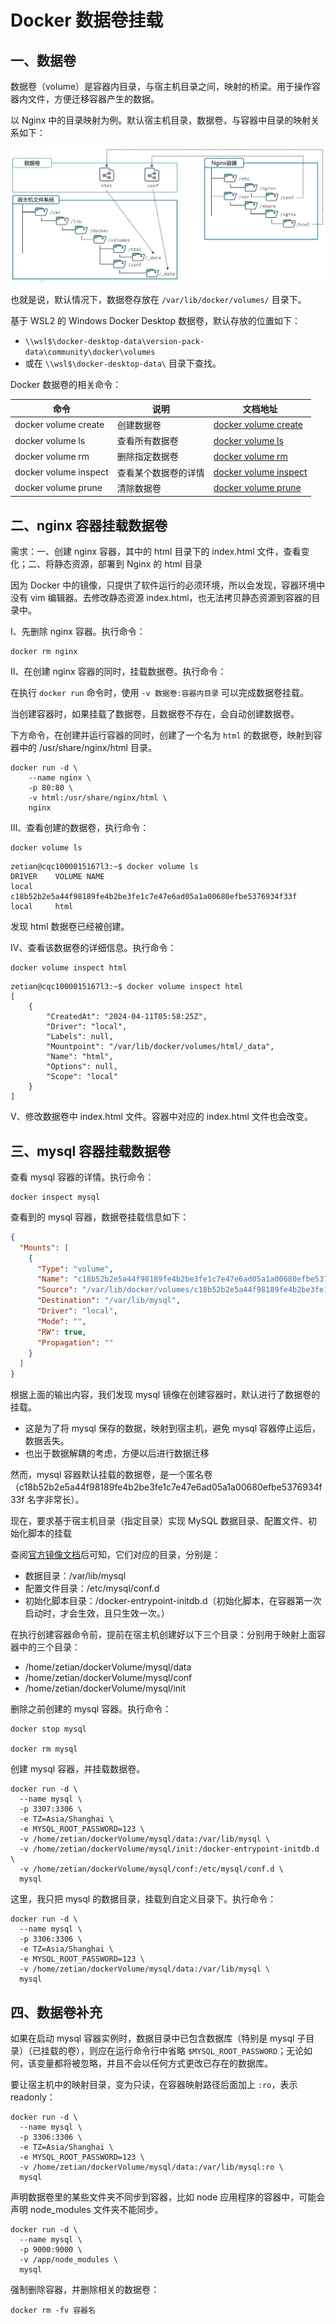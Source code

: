 # Docker 数据卷挂载

## 一、数据卷

数据卷（volume）是容器内目录，与宿主机目录之间，映射的桥梁。用于操作容器内文件，方便迁移容器产生的数据。

以 Nginx 中的目录映射为例。默认宿主机目录，数据卷，与容器中目录的映射关系如下：

![数据卷](NodeAssets/数据卷.jpg)

也就是说，默认情况下，数据卷存放在 `/var/lib/docker/volumes/` 目录下。

基于 WSL2 的 Windows Docker Desktop 数据卷，默认存放的位置如下：

- `\\wsl$\docker-desktop-data\version-pack-data\community\docker\volumes`
- 或在 `\\wsl$\docker-desktop-data\` 目录下查找。

Docker 数据卷的相关命令：

| **命令**              | **说明**             | **文档地址**                                                                                  |
| --------------------- | -------------------- | --------------------------------------------------------------------------------------------- |
| docker volume create  | 创建数据卷           | [docker volume create](https://docs.docker.com/engine/reference/commandline/volume_create/)   |
| docker volume ls      | 查看所有数据卷       | [docker volume ls](https://docs.docker.com/engine/reference/commandline/volume_ls/)           |
| docker volume rm      | 删除指定数据卷       | [docker volume rm](https://docs.docker.com/engine/reference/commandline/volume_prune/)        |
| docker volume inspect | 查看某个数据卷的详情 | [docker volume inspect](https://docs.docker.com/engine/reference/commandline/volume_inspect/) |
| docker volume prune   | 清除数据卷           | [docker volume prune](https://docs.docker.com/engine/reference/commandline/volume_prune/)     |

## 二、nginx 容器挂载数据卷

需求：一、创建 nginx 容器，其中的 html 目录下的 index.html 文件，查看变化；二、将静态资源，部署到 Nginx 的 html 目录

因为 Docker 中的镜像，只提供了软件运行的必须环境，所以会发现，容器环境中没有 vim 编辑器。去修改静态资源 index.html，也无法拷贝静态资源到容器的目录中。

Ⅰ、先删除 nginx 容器。执行命令：

```shell
docker rm nginx
```

Ⅱ、在创建 nginx 容器的同时，挂载数据卷。执行命令：

在执行 `docker run` 命令时，使用 `-v 数据卷:容器内目录` 可以完成数据卷挂载。

当创建容器时，如果挂载了数据卷，且数据卷不存在，会自动创建数据卷。

下方命令，在创建并运行容器的同时，创建了一个名为 `html` 的数据卷，映射到容器中的 /usr/share/nginx/html 目录。

```shell
docker run -d \
    --name nginx \
    -p 80:80 \
    -v html:/usr/share/nginx/html \
    nginx
```

Ⅲ、查看创建的数据卷，执行命令：

```shell
docker volume ls
```

```shell
zetian@cqc1000015167l3:~$ docker volume ls
DRIVER    VOLUME NAME
local     c18b52b2e5a44f98189fe4b2be3fe1c7e47e6ad05a1a00680efbe5376934f33f
local     html
```

发现 html 数据卷已经被创建。

Ⅳ、查看该数据卷的详细信息。执行命令：

```shell
docker volume inspect html
```

```shell
zetian@cqc1000015167l3:~$ docker volume inspect html
[
    {
        "CreatedAt": "2024-04-11T05:58:25Z",
        "Driver": "local",
        "Labels": null,
        "Mountpoint": "/var/lib/docker/volumes/html/_data",
        "Name": "html",
        "Options": null,
        "Scope": "local"
    }
]
```

Ⅴ、修改数据卷中 index.html 文件。容器中对应的 index.html 文件也会改变。

## 三、mysql 容器挂载数据卷

查看 mysql 容器的详情。执行命令：

```shell
docker inspect mysql
```

查看到的 mysql 容器，数据卷挂载信息如下：

```json
{
  "Mounts": [
    {
      "Type": "volume",
      "Name": "c18b52b2e5a44f98189fe4b2be3fe1c7e47e6ad05a1a00680efbe5376934f33f",
      "Source": "/var/lib/docker/volumes/c18b52b2e5a44f98189fe4b2be3fe1c7e47e6ad05a1a00680efbe5376934f33f/_data",
      "Destination": "/var/lib/mysql",
      "Driver": "local",
      "Mode": "",
      "RW": true,
      "Propagation": ""
    }
  ]
}
```

根据上面的输出内容，我们发现 mysql 镜像在创建容器时，默认进行了数据卷的挂载。

- 这是为了将 mysql 保存的数据，映射到宿主机，避免 mysql 容器停止运后，数据丢失。
- 也出于数据解耦的考虑，方便以后进行数据迁移

然而，mysql 容器默认挂载的数据卷，是一个匿名卷（c18b52b2e5a44f98189fe4b2be3fe1c7e47e6ad05a1a00680efbe5376934f33f 名字非常长）。

现在，要求基于宿主机目录（指定目录）实现 MySQL 数据目录、配置文件、初始化脚本的挂载

查阅[官方镜像文档](https://hub.docker.com/_/mysql)后可知，它们对应的目录，分别是：

- 数据目录：/var/lib/mysql
- 配置文件目录：/etc/mysql/conf.d
- 初始化脚本目录：/docker-entrypoint-initdb.d（初始化脚本，在容器第一次启动时，才会生效，且只生效一次。）

在执行创建容器命令前，提前在宿主机创建好以下三个目录：分别用于映射上面容器中的三个目录：

- /home/zetian/dockerVolume/mysql/data
- /home/zetian/dockerVolume/mysql/conf
- /home/zetian/dockerVolume/mysql/init

删除之前创建的 mysql 容器。执行命令：

```shell
docker stop mysql

docker rm mysql
```

创建 mysql 容器，并挂载数据卷。

```shell
docker run -d \
  --name mysql \
  -p 3307:3306 \
  -e TZ=Asia/Shanghai \
  -e MYSQL_ROOT_PASSWORD=123 \
  -v /home/zetian/dockerVolume/mysql/data:/var/lib/mysql \
  -v /home/zetian/dockerVolume/mysql/init:/docker-entrypoint-initdb.d \
  -v /home/zetian/dockerVolume/mysql/conf:/etc/mysql/conf.d \
  mysql
```

这里，我只把 mysql 的数据目录，挂载到自定义目录下。执行命令：

```shell
docker run -d \
  --name mysql \
  -p 3306:3306 \
  -e TZ=Asia/Shanghai \
  -e MYSQL_ROOT_PASSWORD=123 \
  -v /home/zetian/dockerVolume/mysql/data:/var/lib/mysql \
  mysql
```

## 四、数据卷补充

如果在启动 mysql 容器实例时，数据目录中已包含数据库（特别是 mysql 子目录）（已挂载的卷），则应在运行命令行中省略 `$MYSQL_ROOT_PASSWORD`；无论如何，该变量都将被忽略，并且不会以任何方式更改已存在的数据库。

要让宿主机中的映射目录，变为只读，在容器映射路径后面加上 `:ro`，表示 readonly：

```shell
docker run -d \
  --name mysql \
  -p 3306:3306 \
  -e TZ=Asia/Shanghai \
  -e MYSQL_ROOT_PASSWORD=123 \
  -v /home/zetian/dockerVolume/mysql/data:/var/lib/mysql:ro \
  mysql
```

声明数据卷里的某些文件夹不同步到容器，比如 node 应用程序的容器中，可能会声明 node_modules 文件夹不能同步。

```shell
docker run -d \
  --name mysql \
  -p 9000:9000 \
  -v /app/node_modules \
  mysql
```

强制删除容器，并删除相关的数据卷：

```doc
docker rm -fv 容器名
```



